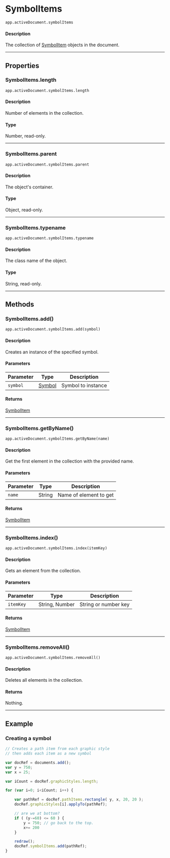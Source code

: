 # SymbolItems

`app.activeDocument.symbolItems`

#### Description

The collection of [SymbolItem](./SymbolItem.md) objects in the document.

---

## Properties

### SymbolItems.length

`app.activeDocument.symbolItems.length`

#### Description

Number of elements in the collection.

#### Type

Number, read-only.

---

### SymbolItems.parent

`app.activeDocument.symbolItems.parent`

#### Description

The object's container.

#### Type

Object, read-only.

---

### SymbolItems.typename

`app.activeDocument.symbolItems.typename`

#### Description

The class name of the object.

#### Type

String, read-only.

---

## Methods

### SymbolItems.add()

`app.activeDocument.symbolItems.add(symbol)`

#### Description

Creates an instance of the specified symbol.

#### Parameters

| Parameter   | Type                                | Description        |
|-------------|-------------------------------------|--------------------|
| `symbol`    | [Symbol](./Symbol.md) | Symbol to instance |

#### Returns

[SymbolItem](./SymbolItem.md)

---

### SymbolItems.getByName()

`app.activeDocument.symbolItems.getByName(name)`

#### Description

Get the first element in the collection with the provided name.

#### Parameters

| Parameter   | Type   | Description            |
|-------------|--------|------------------------|
| `name`      | String | Name of element to get |

#### Returns

[SymbolItem](./SymbolItem.md)

---

### SymbolItems.index()

`app.activeDocument.symbolItems.index(itemKey)`

#### Description

Gets an element from the collection.

#### Parameters

| Parameter   | Type           | Description          |
|-------------|----------------|----------------------|
| `itemKey`   | String, Number | String or number key |

#### Returns

[SymbolItem](./SymbolItem.md)

---

### SymbolItems.removeAll()

`app.activeDocument.symbolItems.removeAll()`

#### Description

Deletes all elements in the collection.

#### Returns

Nothing.

---

## Example

### Creating a symbol

```javascript
// Creates a path item from each graphic style
// then adds each item as a new symbol

var docRef = documents.add();
var y = 750;
var x = 25;

var iCount = docRef.graphicStyles.length;

for (var i=0; i<iCount; i++) {

    var pathRef = docRef.pathItems.rectangle( y, x, 20, 20 );
    docRef.graphicStyles[i].applyTo(pathRef);

    // are we at bottom?
    if ( (y-=60) <= 60 ) {
        y = 750; // go back to the top.
        x+= 200
    }

    redraw();
    docRef.symbolItems.add(pathRef);
}
```
